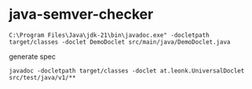 # java-semver-checker

```
C:\Program Files\Java\jdk-21\bin\javadoc.exe" -docletpath target/classes -doclet DemoDoclet src/main/java/DemoDoclet.java 
```

generate spec

```
javadoc -docletpath target/classes -doclet at.leonk.UniversalDoclet src/test/java/v1/**
```
